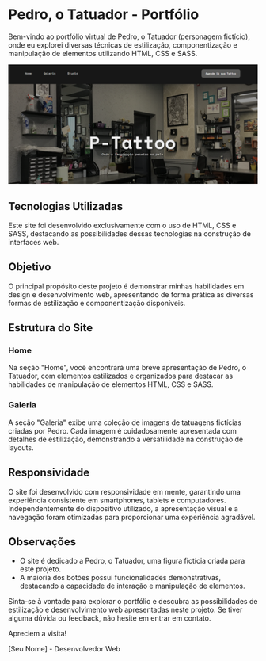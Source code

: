 # Pedro, o Tatuador - Portfólio

Bem-vindo ao portfólio virtual de Pedro, o Tatuador (personagem fictício), onde eu explorei diversas técnicas de estilização, componentização e manipulação de elementos utilizando HTML, CSS e SASS.

![screenshot](assets/screenshots/home.png)

## Tecnologias Utilizadas

Este site foi desenvolvido exclusivamente com o uso de HTML, CSS e SASS, destacando as possibilidades dessas tecnologias na construção de interfaces web.

## Objetivo

O principal propósito deste projeto é demonstrar minhas habilidades em design e desenvolvimento web, apresentando de forma prática as diversas formas de estilização e componentização disponíveis.

## Estrutura do Site

### Home

Na seção "Home", você encontrará uma breve apresentação de Pedro, o Tatuador, com elementos estilizados e organizados para destacar as habilidades de manipulação de elementos HTML, CSS e SASS.

### Galeria

A seção "Galeria" exibe uma coleção de imagens de tatuagens fictícias criadas por Pedro. Cada imagem é cuidadosamente apresentada com detalhes de estilização, demonstrando a versatilidade na construção de layouts.

## Responsividade

O site foi desenvolvido com responsividade em mente, garantindo uma experiência consistente em smartphones, tablets e computadores. Independentemente do dispositivo utilizado, a apresentação visual e a navegação foram otimizadas para proporcionar uma experiência agradável.

## Observações

- O site é dedicado a Pedro, o Tatuador, uma figura fictícia criada para este projeto.
- A maioria dos botões possui funcionalidades demonstrativas, destacando a capacidade de interação e manipulação de elementos.

Sinta-se à vontade para explorar o portfólio e descubra as possibilidades de estilização e desenvolvimento web apresentadas neste projeto. Se tiver alguma dúvida ou feedback, não hesite em entrar em contato.

Apreciem a visita!

[Seu Nome] - Desenvolvedor Web
